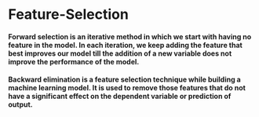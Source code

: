 ﻿# Feature-Selection

#### Forward selection is an iterative method in which we start with having no feature in the model. In each iteration, we keep adding the feature that best improves our model till the addition of a new variable does not improve the performance of the model.

#### Backward elimination is a feature selection technique while building a machine learning model. It is used to remove those features that do not have a significant effect on the dependent variable or prediction of output.
